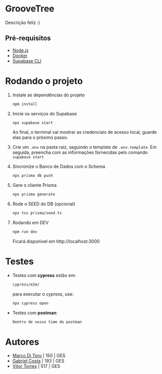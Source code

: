 # GrooveTree

Descrição feliz :)



## Pré-requisitos

- [Node.js](https://nodejs.org/)
- [Docker](https://www.docker.com/)
- [Supabase CLI](https://supabase.com/docs/guides/local-development)



# Rodando o projeto

1.  Instale as dependências do projeto

    ```bash
    npm install
    ```

2. Inicie os serviços do Supabase

    ```bash
    npx supabase start
    ```
    Ao final, o terminal vai mostrar as credenciais de acesso local, guarde elas para o próximo passo.

3. Crie um ``.env`` na pasta raiz, seguindo o template de ``.env.template``. Em seguida, preencha com as informações fornecidas pelo comando ``supabase start``

4. Sincronize o Banco de Dados com o Schema
    ```bash
    npx prisma db push
    ```

5. Gere o cliente Prisma
    ```bash
    npx prisma generate
    ```

6. Rode o SEED do DB (opcional)

    ```bash
    npx tsx prisma/seed.ts
    ```

7. Rodando em DEV

    ```bash
    npm run dev
    ```
    
    Ficará disponível em http://localhost:3000



# Testes
- Testes com **cypress** estão em:

    ```bash
    cypress/e2e/
    ```
    para executar o cypress, use:

    ```bash
    npx cypress open
    ```

- Testes com **postman**:

    ```bash
    Dentro de nosso time do postman
    ```



# Autores
- [Marco Di Toro](https://github.com/Frombull) | 150 | GES
- [Gabriel Costa](https://github.com/JoaoGabrielCostaa) | 193 | GES
- [Vitor Torres](https://github.com/Torress01)  | 517 | GES